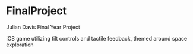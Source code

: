 # FinalProject
Julian Davis Final Year Project

iOS game utilizing tilt controls and tactile feedback,
themed around space exploration
